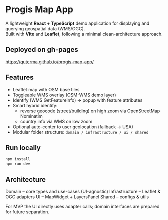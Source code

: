 # Progis Map App

A lightweight **React + TypeScript** demo application for displaying and querying geospatial data (WMS/OGC).  
Built with **Vite** and **Leaflet**, following a minimal clean-architecture approach.

## Deployed on gh-pages

https://quterma.github.io/progis-map-app/

## Features

- Leaflet map with OSM base tiles
- Toggleable WMS overlay (OSM-WMS demo layer)
- Identify (WMS GetFeatureInfo) → popup with feature attributes
- Smart hybrid identify:
  - reverse geocode (street/building) on high zoom via OpenStreetMap Nominatim
  - country info via WMS on low zoom
- Optional auto-center to user geolocation (fallback → USA)
- Modular folder structure: `domain / infrastructure / ui / shared`

## Run locally

```bash
npm install
npm run dev
```

## Architecture

Domain – core types and use-cases (UI-agnostic)
Infrastructure – Leaflet & OGC adapters
UI – MapWidget + LayersPanel
Shared – configs & utils

For MVP the UI directly uses adapter calls; domain interfaces are prepared for future separation.
